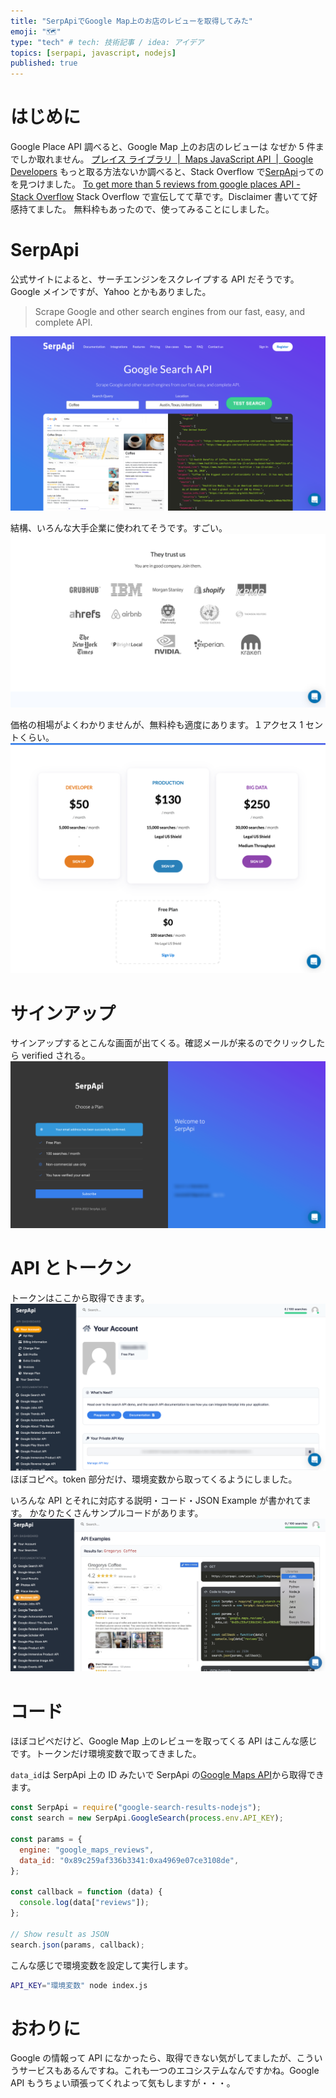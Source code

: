 ```yaml
---
title: "SerpApiでGoogle Map上のお店のレビューを取得してみた"
emoji: "🗺"
type: "tech" # tech: 技術記事 / idea: アイデア
topics: [serpapi, javascript, nodejs]
published: true
---
```


# はじめに

Google Place API 調べると、Google Map 上のお店のレビューは なぜか 5 件までしか取れません。
[プレイス ライブラリ  |  Maps JavaScript API  |  Google Developers](https://developers.google.com/maps/documentation/javascript/places)
もっと取る方法ないか調べると、Stack Overflow で[SerpApi](https://serpapi.com/)ってのを見つけました。
[To get more than 5 reviews from google places API - Stack Overflow](https://stackoverflow.com/questions/39223719/to-get-more-than-5-reviews-from-google-places-api)
Stack Overflow で宣伝してて草です。Disclaimer 書いてて好感持てました。
無料枠もあったので、使ってみることにしました。

# SerpApi

公式サイトによると、サーチエンジンをスクレイプする API だそうです。Google メインですが、Yahoo とかもありました。

> Scrape Google and other search engines from our fast, easy, and complete API.

![](/images/46e8d06eb42732/SerpApi-Google-Search-API.png)

結構、いろんな大手企業に使われてそうです。すごい。
![](/images/46e8d06eb42732/trustus.png)

価格の相場がよくわかりませんが、無料枠も適度にあります。１アクセス 1 セントくらい。
![](/images/46e8d06eb42732/SerpApi-Plans-and-Pricing.png)

# サインアップ

サインアップするとこんな画面が出てくる。確認メールが来るのでクリックしたら verified される。
![](/images/46e8d06eb42732/Welcome-SerpApi.png)

# API とトークン

トークンはここから取得できます。
![](/images/46e8d06eb42732/Dashboard-SerpApi.png)
ほぼコピペ。token 部分だけ、環境変数から取ってくるようにしました。

いろんな API とそれに対応する説明・コード・JSON Example が書かれてます。
かなりたくさんサンプルコードがあります。
![](/images/46e8d06eb42732/Google-Maps-Reviews-API-SerpApi.png)

# コード

ほぼコピペだけど、Google Map 上のレビューを取ってくる API はこんな感じです。トークンだけ環境変数で取ってきました。

`data_id`は SerpApi 上の ID みたいで SerpApi の[Google Maps API](https://serpapi.com/google-maps-api)から取得できます。

```js
const SerpApi = require("google-search-results-nodejs");
const search = new SerpApi.GoogleSearch(process.env.API_KEY);

const params = {
  engine: "google_maps_reviews",
  data_id: "0x89c259af336b3341:0xa4969e07ce3108de",
};

const callback = function (data) {
  console.log(data["reviews"]);
};

// Show result as JSON
search.json(params, callback);
```

こんな感じで環境変数を設定して実行します。

```bash
API_KEY="環境変数" node index.js
```

# おわりに

Google の情報って API になかったら、取得できない気がしてましたが、こういうサービスもあるんですね。これも一つのエコシステムなんですかね。Google API もうちょい頑張ってくれよって気もしますが・・・。
